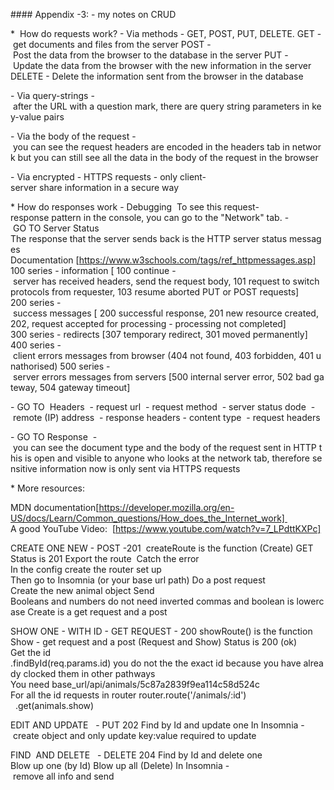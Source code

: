 #### Appendix -3: - my notes on CRUD

*  How do requests work?
- Via methods - GET, POST, PUT, DELETE.
GET - get documents and files from the server
POST - Post the data from the browser to the database in the server
PUT - Update the data from the browser with the new information in the server
DELETE - Delete the information sent from the browser in the database

- Via query-strings - after the URL with a question mark, there are query string parameters in key-value pairs

- Via the body of the request - you can see the request headers are encoded in the headers tab in network but you can still see all the data in the body of the request in the browser

- Via encrypted - HTTPS requests - only client-server share information in a secure way

* How do responses work - Debugging 
To see this request-response pattern in the console, you can go to the "Network" tab.
- GO TO Server Status
The response that the server sends back is the HTTP server status messages 
Documentation [https://www.w3schools.com/tags/ref_httpmessages.asp]
100 series - information [ 100 continue - server has received headers, send the request body, 101 request to switch protocols from requester, 103 resume aborted PUT or POST requests]
200 series - success messages [ 200 successful response, 201 new resource created, 202, request accepted for processing - processing not completed]
300 series - redirects [307 temporary redirect, 301 moved permanently]
400 series - client errors messages from browser (404 not found, 403 forbidden, 401 unathorised)
500 series - server errors messages from servers [500 internal server error, 502 bad gateway, 504 gateway timeout]

- GO TO  Headers
 - request url
 - request method
 - server status dode
 - remote (IP) address
 - response headers - content type
 - request headers 

- GO TO Response  - you can see the document type and the body of the request sent in HTTP this is open and visible to anyone who looks at the network tab, therefore sensitive information now is only sent via HTTPS requests

* More resources:

MDN documentation[https://developer.mozilla.org/en-US/docs/Learn/Common_questions/How_does_the_Internet_work] 
A good YouTube Video:  [https://www.youtube.com/watch?v=7_LPdttKXPc]

CREATE ONE NEW - POST -201 
createRoute is the function (Create) GET
Status is 201
Export the route 
Catch the error
In the config create the router set up
Then go to Insomnia (or your base url path)
Do a post request
Create the new animal object
Send
Booleans and numbers do not need inverted commas and boolean is lowercase
Create is a get request and a post

SHOW ONE - WITH ID - GET REQUEST - 200
showRoute() is the function
Show - get request and a post (Request and Show)
Status is 200 (ok)
Get the id
.findById(req.params.id) you do not the the exact id because you have already clocked them in other pathways
You need base_url/api/animals/5c87a2839f9ea114c58d524c
For all the id requests in router
router.route('/animals/:id')
  .get(animals.show)


EDIT AND UPDATE   - PUT 202
Find by Id and update one
In Insomnia - create object and only update key:value required to update


FIND  AND DELETE   - DELETE 204
Find by Id and delete one
Blow up one (by Id) Blow up all (Delete)
In Insomnia - remove all info and send